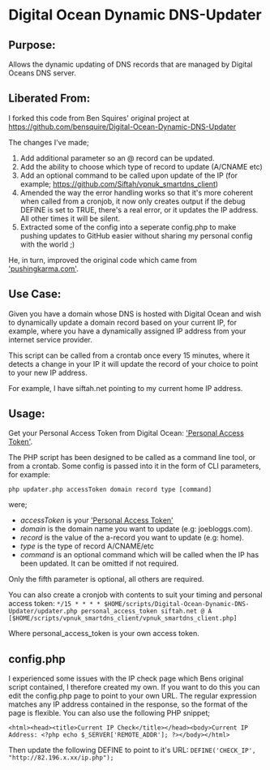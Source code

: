 Digital Ocean Dynamic DNS-Updater
=================================

Purpose:
--------
Allows the dynamic updating of DNS records that are managed by Digital Oceans DNS server.


Liberated From:
---------------
I forked this code from Ben Squires' original project at https://github.com/bensquire/Digital-Ocean-Dynamic-DNS-Updater

The changes I've made;
1. Add additional parameter so an @ record can be updated.
2. Add the ability to choose which type of record to update (A/CNAME etc)
3. Add an optional command to be called upon update of the IP (for example; https://github.com/Siftah/vpnuk_smartdns_client)
4. Amended the way the error handling works so that it's more coherent when called from a cronjob, it now only creates output if the debug DEFINE is set to TRUE, there's a real error, or it updates the IP address. All other times it will be silent.
5. Extracted some of the config into a seperate config.php to make pushing updates to GitHub easier without sharing my personal config with the world ;)

He, in turn, improved the original code which came from ['pushingkarma.com'](http://pushingkarma.com/notebook/dynamic-dns-your-home-pc-using-digitaloceans-api/).

Use Case:
------
Given you have a domain whose DNS is hosted with Digital Ocean and wish to dynamically update a domain record based on your current IP, for example, where you have a dynamically assigned IP address from your internet service provider.

This script can be called from a crontab once every 15 minutes, where it detects a change in your IP it will update the record of your choice to point to your new IP address.

For example, I have siftah.net pointing to my current home IP address.

Usage:
------
Get your Personal Access Token from Digital Ocean: ['Personal Access Token'](https://cloud.digitalocean.com/settings/applications).

The PHP script has been designed to be called as a command line tool, or from a crontab. Some config is passed into it in the form of CLI parameters, for example:

`php updater.php accessToken domain record type [command]`

were;
* *accessToken* is your ['Personal Access Token'](https://cloud.digitalocean.com/settings/applications)
* *domain* is the domain name you want to update (e.g: joebloggs.com).
* *record* is the value of the a-record you want to update (e.g: home).
* *type* is the type of record A/CNAME/etc
* *command* is an optional command which will be called when the IP has been updated. It can be omitted if not required.

Only the fifth parameter is optional, all others are required.

You can also create a cronjob with contents to suit your timing and personal access token:
`*/15 * * * * $HOME/scripts/Digital-Ocean-Dynamic-DNS-Updater/updater.php personal_access_token siftah.net @ A [$HOME/scripts/vpnuk_smartdns_client/vpnuk_smartdns_client.php]`

Where personal_access_token is your own access token.

config.php
------
I experienced some issues with the IP check page which Bens original script contained, I therefore created my own. If you want to do this you can edit the config.php page to point to your own URL. The regular expression matches any IP address contained in the response, so the format of the page is flexible. You can also use the following PHP snippet;

`<html><head><title>Current IP Check</title></head><body>Current IP Address: <?php
echo $_SERVER['REMOTE_ADDR'];
?></body></html>`

Then update the following DEFINE to point to it's URL:
`DEFINE('CHECK_IP', "http://82.196.x.xx/ip.php");`


